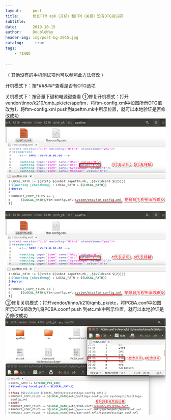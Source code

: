 ```yaml
---
layout:     post
title:      修复FTM apk（开机）和FTM（关机）没有OTG测试项
subtitle:   
date:       2019-10-15
author:     DoubleWay
header-img: img/post-bg-2015.jpg
catalog: 	 true
tags:
    - TINNO
    
---
```


（ 其他没有的手机测试项也可以参照此方法修改 ）

开机模式下：按*#*#8#*#*查看是否有OTG选项

关机模式下：按音量下键和电源键查看
①修复开机模式：打开vendor/tinno/k210/qmb_pk/etc/apeftm，将ftm-config.xml中如图所示OTG值改为1，将ftm-config.xml push到apeftm.mk中所示位置，就可以本地验证是否修改成功
![GitHub](https://raw.githubusercontent.com/DoubleWay/DoubleWay.github.io/master/img/2019-10-15/2019-10-15-1.1.png)
<div align="center">
	<img src="/img/2019-10-15/2019-10-15-1.1.png">  
</div>  
②修复关机模式：打开vendor/tinno/k210/qmb_pk/etc，将PCBA.conf中如图所示OTG值改为1,将PCBA.coonf push 到etc.mk中所示位置，就可以本地验证是否修改成功
<div align="center">
	<img src="/img/2019-10-15/2019-10-15-1.3.png">  
</div> 
